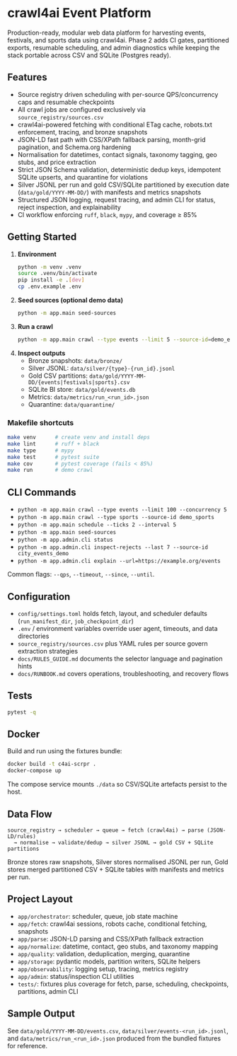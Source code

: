 # crawl4ai Event Platform

Production-ready, modular web data platform for harvesting events, festivals, and sports data using crawl4ai. Phase 2 adds CI gates, partitioned exports, resumable scheduling, and admin diagnostics while keeping the stack portable across CSV and SQLite (Postgres ready).

## Features
- Source registry driven scheduling with per-source QPS/concurrency caps and resumable checkpoints
- All crawl jobs are configured exclusively via `source_registry/sources.csv`
- crawl4ai-powered fetching with conditional ETag cache, robots.txt enforcement, tracing, and bronze snapshots
- JSON-LD fast path with CSS/XPath fallback parsing, month-grid pagination, and Schema.org hardening
- Normalisation for datetimes, contact signals, taxonomy tagging, geo stubs, and price extraction
- Strict JSON Schema validation, deterministic dedup keys, idempotent SQLite upserts, and quarantine for violations
- Silver JSONL per run and gold CSV/SQLite partitioned by execution date (`data/gold/YYYY-MM-DD/`) with manifests and metrics snapshots
- Structured JSON logging, request tracing, and admin CLI for status, reject inspection, and explainability
- CI workflow enforcing `ruff`, `black`, `mypy`, and coverage ≥ 85%

## Getting Started
1. **Environment**
   ```bash
   python -m venv .venv
   source .venv/bin/activate
   pip install -e .[dev]
   cp .env.example .env
   ```
2. **Seed sources (optional demo data)**
   ```bash
   python -m app.main seed-sources
   ```
3. **Run a crawl**
   ```bash
   python -m app.main crawl --type events --limit 5 --source-id=demo_events
   ```
4. **Inspect outputs**
   - Bronze snapshots: `data/bronze/`
   - Silver JSONL: `data/silver/{type}-{run_id}.jsonl`
   - Gold CSV partitions: `data/gold/YYYY-MM-DD/{events|festivals|sports}.csv`
   - SQLite BI store: `data/gold/events.db`
   - Metrics: `data/metrics/run_<run_id>.json`
   - Quarantine: `data/quarantine/`

### Makefile shortcuts

```bash
make venv      # create venv and install deps
make lint      # ruff + black
make type      # mypy
make test      # pytest suite
make cov       # pytest coverage (fails < 85%)
make run       # demo crawl
```

## CLI Commands
- `python -m app.main crawl --type events --limit 100 --concurrency 5`
- `python -m app.main crawl --type sports --source-id demo_sports`
- `python -m app.main schedule --ticks 2 --interval 5`
- `python -m app.main seed-sources`
- `python -m app.admin.cli status`
- `python -m app.admin.cli inspect-rejects --last 7 --source-id city_events_demo`
- `python -m app.admin.cli explain --url=https://example.org/events`

Common flags: `--qps`, `--timeout`, `--since`, `--until`.

## Configuration
- `config/settings.toml` holds fetch, layout, and scheduler defaults (`run_manifest_dir`, `job_checkpoint_dir`)
- `.env` / environment variables override user agent, timeouts, and data directories
- `source_registry/sources.csv` plus YAML rules per source govern extraction strategies
- `docs/RULES_GUIDE.md` documents the selector language and pagination hints
- `docs/RUNBOOK.md` covers operations, troubleshooting, and recovery flows

## Tests
```bash
pytest -q
```

## Docker
Build and run using the fixtures bundle:
```bash
docker build -t c4ai-scrpr .
docker-compose up
```
The compose service mounts `./data` so CSV/SQLite artefacts persist to the host.

## Data Flow
```
source_registry → scheduler → queue → fetch (crawl4ai) → parse (JSON-LD/rules)
  → normalise → validate/dedup → silver JSONL → gold CSV + SQLite partitions
```
Bronze stores raw snapshots, Silver stores normalised JSONL per run, Gold stores merged partitioned CSV + SQLite tables with manifests and metrics per run.

## Project Layout
- `app/orchestrator`: scheduler, queue, job state machine
- `app/fetch`: crawl4ai sessions, robots cache, conditional fetching, snapshots
- `app/parse`: JSON-LD parsing and CSS/XPath fallback extraction
- `app/normalize`: datetime, contact, geo stubs, and taxonomy mapping
- `app/quality`: validation, deduplication, merging, quarantine
- `app/storage`: pydantic models, partition writers, SQLite helpers
- `app/observability`: logging setup, tracing, metrics registry
- `app/admin`: status/inspection CLI utilities
- `tests/`: fixtures plus coverage for fetch, parse, scheduling, checkpoints, partitions, admin CLI

## Sample Output
See `data/gold/YYYY-MM-DD/events.csv`, `data/silver/events-<run_id>.jsonl`, and `data/metrics/run_<run_id>.json` produced from the bundled fixtures for reference.
